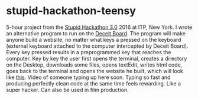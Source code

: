 # stupid-hackathon-teensy

5-hour project from the [Stupid Hackathon 3.0](http://www.stupidhackathon.com) 2016 at ITP, New York. I wrote an alternative program to run on the [Deceit Board](https://github.com/leoneckert/deceit-board). The program will make anyone build a website, no matter what keys a pressed on the keyboard (external keyboard attached to the computer intercepted by Deceit Board). Every key pressed results in a preprogrammed key that reaches the computer. Key by key the user first opens the terminal, creates a directory on the Desktop, downloads some files, opens textEdit, writes html code, goes back to the terminal and opens the website he built, which will look like [this](http://leoneckert.com/stupid/stupid_thing.html). Video of someone typing up here soon. 
Typing so fast and producing perfectly clean code at the same time feels rewarding. Like a super hacker. Can also be used in film production. 


